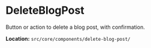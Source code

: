 # DeleteBlogPost

Button or action to delete a blog post, with confirmation.

**Location:** `src/core/components/delete-blog-post/`
